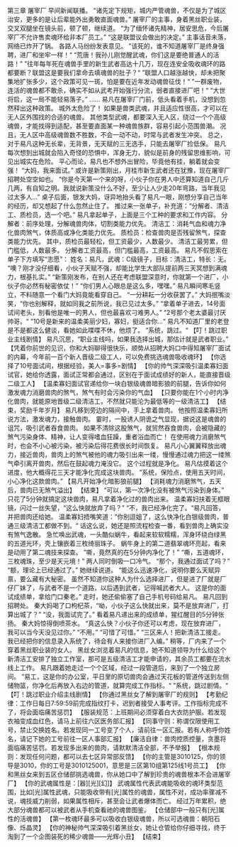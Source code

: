 第三章 屠宰厂
    早间新闻联播。
    “诸先定下规矩，城内严管魂兽，不仅是为了城区治安，更多的是让后辈能外出勇敢直面魂兽。”
    屠宰厂的主事，身着黑丝职业装，交叉双腿坐在镜头前，顿了顿，继续道。
    “为了缅怀诸先精神，居安思危，今后屠宰厂不允许售卖魂环给非本厂员工。”
    “这是联盟议会做出的决定。”
    主事话音未落，网络已炸开了锅。
    各路人马纷纷发表意见。 
    ”该死的，谁不知道屠宰厂是终身强聘，进厂和坐牢一样！“
    “荒唐！我孙儿刚觉醒武魂，你们这是要绝普通人的活路！”
    ”往年每年死在魂兽手里的新生武者高达十几万，现在连安全吸收魂环的路都要断？联盟这是要我们拿命去填魂兽的肚子？“
    ”联盟人口越涨越快，却未把聚集地扩张多少，这个政策可见一斑，怕是要在近年发动魂兽征伐！“
    ”一群废物，连活的魂兽都不敢杀，确实不如从武考开始强行分流，弱者直接进厂吧！“
    “大世将启，这一局不能轻易落子。”
    ......
    易凡在屠宰厂门前，低头看着手机，没想到忽然释出这种政策。
    城外太危险了！
    如果是兽类武魂，并且适应性很高，才可以在无人区外围找的合适的魂兽。
    其他类型武魂，都要深入无人区，绕过一个个高级魂兽，才能找得到适配，甚至要直面某一种魂兽族群，容易引起小范围兽潮。
    况且，无人区中高级魂兽数不胜数，不会一动不动，时常与武者发生冲突。
    总之，对于易凡这种无长辈，无背景，无天赋的三无选手，只能去屠宰厂捡低保。
    易凡每次想到出城就会陷入奇怪的恐惧中，浑身无力，貌似是前身的残留思维影响，可见出城实在危险。
    平心而论，易凡也不想外出冒险，毕竟他有挂，躺着就会变强！
    “大妈，我来面试。”
    或许是新策刚出，月桂市新生武者还在犹豫，现在屠宰厂招聘处空空如也。
    “你是今天第一个来的呀，小伙子你在男人中还算知道自己几斤几两，有自知之明。我就说新策没什么不好，至少让人少走20年弯路，当年我见过太多人...”
    桌子后面，银发大妈，讶异地抬头看了易凡一眼，刚想分享自己当年的经历，却又想起了什么忽然止住了。
    推过来一张单子，补充道：“分解者、清洁工、质检员，选一个吧。”
    易凡拿起单子，上面是三个工种的要求和工作内容。
    分解者：前序处理，分解魂兽肉体，切割类能力优先。
    清洁工：消耗气血和魂力净化兽肉煞气，体质高或净化类能力优先。
    质检员：检查兽肉是否残留煞气，探查类能力优先。
	其中，质检员最轻松，但工资最少，人数最少。
	清洁工最劳累，但门槛低，人数最多。
	分解者工资最高，但门槛最高，工资最高。
    易凡不假思索在单子下方填写“志愿”：
    姓名：易凡，武魂：C级镜子，目标：清洁工，特长：无。
    “噢？刚才没仔细看，小伙子天赋不强，却能比学生大部队提前两三天冥想到满魂力，根基扎实。”
    “新策刚发布，在别人还在考虑联盟深意时，你就第一个进厂，小伙子你必然有秘密依仗！”
    “你们男人心眼总是这么多，嘿嘿。”
    易凡瞬间寒毛竖立，不料随意一个看门大妈竟能看穿自己。
    “一分耕耘一分收获罢了。”
    大妈抿嘴淡笑，“你也别解释，就如同我之前所说，我已见过太多。”
    “拿着单子进去，14号面试间老头，别看他是唯一的男人，但也最喜欢刁难男人。”
    “2号那个老太婆最讨厌帅哥。“
    ”10号是新来的温柔美丽少妇，寡妇，挺适合你...“
    易凡不知道厂里的老登是不是都这么健谈，看她如此喋喋不休，他烦了。
    ”系统，跳过。“
    【叮！跳过职业主线剧情】
    易凡沉思，“职业主线吗，如果我选择出城，那估计就是武者职业。”
    【凭着你前世的见识，你和大妈聊得很快乐，顺势从招聘大妈口中得知屠宰厂面试的内幕，今年前一百个新人晋级二级工人，可以免费挑选魂兽吸收魂环】
    【你选择了10号面试间，根据经验，美人=事多=剧情】
    【你的帅气深深吸引温柔寡妇面试官，她给你透露，面试正常都会通过，区别在于面试成绩好的新人，能直接晋级二级工人】
    【温柔寡妇面试官递给你一块白银级魂兽暗影狼的前腿，告诉你如何激发魂力消磨兽肉的煞气，煞气有时会污染你的气血】
    【只要你能在1个小时内净化兽肉，就能原地晋级二级清洁工，不然就只能沦为最低等的一级清洁工】
    【结束，奖励千年岁月】
    易凡移到旁边的隔间中，手上拿着兽肉。
    他按照温柔寡妇所说方法，激发魂力，接触兽肉。
    霎时，一股诱人阴诡之气显现，据说这是魂兽的诅咒，吸引武者吞食兽肉。
    如果不清除这股煞气，就贸然吞食兽肉，会被隐藏的煞气污染身体、精神，让人变得嗜血狂躁，重者浴血而亡！
    在使用魂力消磨煞气时，也会不小心被污染，被污染后得花费很长时间恢复。
    易凡小心翼翼释放出魂力，接近兽肉，兽肉上的煞气被他的魂力吸引出来一缕，慢慢通过魂力把这一缕煞气牵引离开兽肉，然后在鼓起魂力淹没它。
    这个过程就是净化。
    易凡估摸着这个进度，他大概得花三天才能净化完成这块兽肉。
    ”系统，保险点，使用五天时间，小心净化这款兽肉。”
    【易凡开始净化暗影狼前腿】
    【消耗魂力消磨煞气，五天后，兽肉已无煞气溢出】
    【结束】
    “可以，第一次净化没有被煞气污染到身体。”
    只花了5分钟就搞定这块兽肉，易凡拿着净化过的兽肉出来。
    温柔寡妇扶着无框眼镜，闪过一丝失望，“这么快就放弃了吗？”
    “不，我已经净化完了。“易凡回答，并把兽肉还给她。
    温柔寡妇捂嘴笑道：”你别逗姐了，这么快净化白银级兽肉，普通三级清洁工都做不到。“
    话这么说，她还是照流程检查一番，看到兽肉上确实没有煞气逸散。
    急忙唤出武魂，一头酷似蜗牛，看起来软软糯糯，浑身环绕白绿黑的五道光环，壳上镶嵌着三枚绮丽珠子。
    蜗牛身上的第二道翡翠魂环亮起，看来是动用了第二魂技来探查。
    ”嘶，竟然真的在5分钟内净化了！”
    “嘶，五道魂环，三枚魂珠，至少是天元境！”
    两人同时倒吸一口冷气。
    “那个，我通过面试了吗？”
    “额，理论上已经通过了。”
    她继续说道。
    “能这么迅速净化，说明你要么天赋异禀，要么藏有大秘密。
    虽然不知道你这种人为什么选择进厂，但是进了厂就是厂仔厂妹了，与武者不是一个道路，以后遇到武者，记得喊武者大人。
    这是你的面试成绩单，拿给门口秦老。”
    走时，她还偷偷塞了自己手机号码给易凡。
    易凡回到招聘处。
    秦大妈喝了口枸杞茶，“呦，小伙子这么快就出来，莫不是放弃进厂，打算出城了？”
    “没，我面试完了。”
    看着易凡递出来的成绩单，猩红醒目的5分钟张扬。
    秦大妈惊得倒喷茶水。
    “真这么快？小伙子你还可以考虑，现在放弃进厂，我可以当今天没见过你。”
    “不用。”
    “可惜了可惜。”
    “三区来人！把新清洁工接走。
    我已经把你的信息录入系统了，待会有人来接你进厂入编。”
    稍等，厂内来了一个穿着黑丝职业装的女人。
    黑丝女浏览着易凡的信息，她不知道领导为什么给这个新清洁工安排了独立工作室，那可是五级清洁工才能申请的，其余员工都要在流水线上工作。
    易凡跟着她走过一个个区域，经过一段管道后，来到了一个独立房间。
    ”易工，这是你的办公室，平日里的原切兽肉会通过天花板的管道传送到左侧储物篮，你净化后再放入右边的管道，就算完成工作指标。“
    ”系统，跳过剧情。“
    【叮！跳过职业介绍主线剧情】
    【你通过黑丝女了解到屠宰厂的规则】
    【考勤纪律：工作日每日7:59:59前完成指纹打卡，迟到者接受人事考评。工作指标完成不了，将会面临痛苦惩罚】
    【服装规范：上班期间必须穿着白大衣防护服。若发现衣袖变成血红色，请马上前往六区医务部汇报】
    【同事守则：称谓仅限使用工号，禁止交换姓名。若发现同一工号变了个人，请前往一区汇报。若有人称呼你姓名，请记下她的工号前往一区人事部汇报】
    【廉洁自律：兽肉控质控量，贪墨将面临痛苦惩罚。若发现多出来的兽肉，请默默清洁全部，不予举报】
    【根本规则：发现任何问题，都可以去七区异常部反馈】
    【你的主管是3010125，你的领导是3010，你的工号是3010125001，意思是三区第10组第125线1号员工】
    【你和黑丝女来到五区仓储部挑选魂兽，你从她口中了解到珍贵的魂兽根本不会进屠宰厂】
    【你的武魂属性是：[器][光][幻]】
    武魂属性代表武魂能吸收的魂环类型范围，比如[光]属性武魂，只能吸收带有[光]属性的魂兽，属性不对，成功率骤减不说，魂技威力削弱，如果属性相斥，甚至会让武者爆体而亡。
    经过万年累积，绝大部分魂兽都可以被武者从手机查看祂的魂兽图鉴。
    【仓储部中一般只有[光]属性的活魂兽】
    【第一枚魂环最多可以吸收白银级魂兽，所以可选魂兽：朝阳石像、烁晶灵】
    【你的神秘帅气深深吸引着黑丝女，她让仓管给你仔细寻找，终于淘到了一个企图装死的稀少魂兽——光辉小丑】
    【结束】
